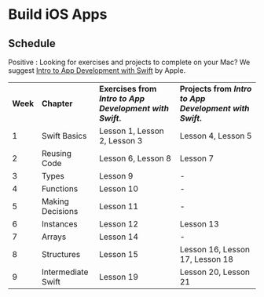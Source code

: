 # Build iOS Apps

## Schedule

Positive
: Looking for exercises and projects to complete on your Mac? We suggest [Intro to App Development with Swift](https://itunes.apple.com/us/book/intro-to-app-development-with-swift/id1118575552) by Apple.

|          |                    |                                                           |                                                          |
| -------- | ------------------ | --------------------------------------------------------- | -------------------------------------------------------- |
| **Week** | **Chapter**        | **Exercises from *Intro to App Development with Swift*.** | **Projects from *Intro to App Development with Swift*.** |
| 1        | Swift Basics       | Lesson 1, Lesson 2, Lesson 3                              | Lesson 4, Lesson 5                                       |
| 2        | Reusing Code       | Lesson 6, Lesson 8                                        | Lesson 7                                                 |
| 3        | Types              | Lesson 9                                                  | -                                                        |
| 4        | Functions          | Lesson 10                                                 | -                                                        |
| 5        | Making Decisions   | Lesson 11                                                 | -                                                        |
| 6        | Instances          | Lesson 12                                                 | Lesson 13                                                |
| 7        | Arrays             | Lesson 14                                                 | -                                                        |
| 8        | Structures         | Lesson 15                                                 | Lesson 16, Lesson 17, Lesson 18                          |
| 9        | Intermediate Swift | Lesson 19                                                 | Lesson 20, Lesson 21                                     |